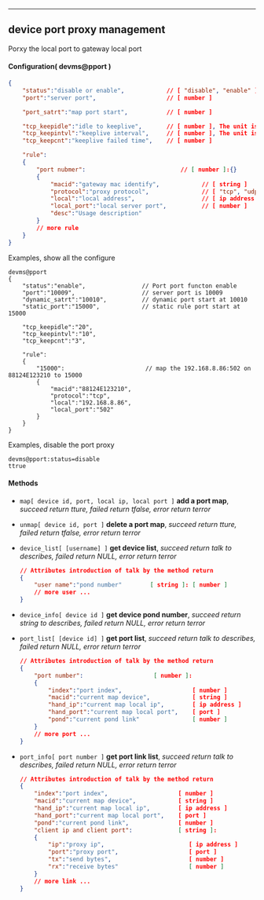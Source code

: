 ***
## device port proxy management
Porxy the local port to gateway local port

#### Configuration( devms@pport )
```json
{
    "status":"disable or enable",            // [ "disable", "enable" ]
    "port":"server port",                    // [ number ]

    "port_satrt":"map port start",           // [ number ]

    "tcp_keepidle":"idle to keeplive",       // [ number ], The unit is seconds
    "tcp_keepintvl":"keeplive interval",     // [ number ], The unit is seconds
    "tcp_keepcnt":"keeplive failed time",    // [ number ]

    "rule":
    {
        "port nubmer":                           // [ number ]:{}
        {
            "macid":"gateway mac identify",            // [ string ]
            "protocol":"proxy protocol",               // [ "tcp", "udp" ]
            "local":"local address",                   // [ ip address ]
            "local_port":"local server port",          // [ number ]
            "desc":"Usage description"
        }
        // more rule
    }
}
```
Examples, show all the configure
```shell
devms@pport
{
    "status":"enable",                // Port port functon enable
    "port":"10009",                   // server port is 10009
    "dynamic_satrt":"10010",          // dynamic port start at 10010
    "static_port":"15000",            // static rule port start at 15000

    "tcp_keepidle":"20",
    "tcp_keepintvl":"10",
    "tcp_keepcnt":"3",

    "rule":
    {
        "15000":                       // map the 192.168.8.86:502 on 88124E123210 to 15000
        {
            "macid":"88124E123210",
            "protocol":"tcp",
            "local":"192.168.8.86",
            "local_port":"502"
        }
    }
}
```  
Examples, disable the port proxy
```shell
devms@pport:status=disable
ttrue
```  

#### **Methods**

+ `map[ device id, port, local ip, local port ]` **add a port map**, *succeed return tture, failed return tfalse, error return terror*

+ `unmap[ device id, port ]` **delete a port map**, *succeed return tture, failed return tfalse, error return terror*

+ `device_list[ [username] ]` **get device list**, *succeed return talk to describes, failed return NULL, error return terror*
    ```json
    // Attributes introduction of talk by the method return
    {
        "user name":"pond number"        [ string ]: [ number ]
        // more user ...
    }
    ```

+ `device_info[ device id ]` **get device pond number**, *succeed return string to describes, failed return NULL, error return terror*

+ `port_list[ [device id] ]` **get port list**, *succeed return talk to describes, failed return NULL, error return terror*
    ```json
    // Attributes introduction of talk by the method return
    {
        "port number":                    [ number ]:
        {
            "index":"port index",                    [ number ]
            "macid":"current map device",            [ string ]
            "hand_ip":"current map local ip",        [ ip address ]
            "hand_port":"current map local port",    [ port ]
            "pond":"current pond link"               [ number ]
        }
        // more port ...
    }
    ```

+ `port_info[ port number ]` **get port link list**, *succeed return talk to describes, failed return NULL, error return terror*
    ```json
    // Attributes introduction of talk by the method return
    {
        "index":"port index",                    [ number ]
        "macid":"current map device",            [ string ]
        "hand_ip":"current map local ip",        [ ip address ]
        "hand_port":"current map local port",    [ port ]
        "pond":"current pond link",              [ number ]
        "client ip and client port":             [ string ]:
        {
            "ip":"proxy ip",                        [ ip address ]
            "port":"proxy port",                    [ port ]
            "tx":"send bytes",                      [ number ]
            "rx":"receive bytes"                    [ number ]
        }
        // more link ...
    }
    ```


